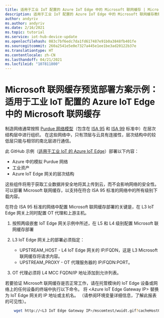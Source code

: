 ```yaml
---
title: 适用于工业 IoT 配置的 Azure IoT Edge 中的 Microsoft 联网缓存 | Microsoft Docs
description: 适用于工业 IoT 配置的 Azure IoT Edge 中的 Microsoft 联网缓存教程
author: andyriv
ms.author: andyriv
ms.date: 2/16/2021
ms.topic: tutorial
ms.service: iot-hub-device-update
ms.openlocfilehash: 083c7bf6edc7da1fd617487e91b0a3848fb401fe
ms.sourcegitcommit: 260a2541e5e0e7327a445e1ee1be3ad20122b37e
ms.translationtype: HT
ms.contentlocale: zh-CN
ms.lasthandoff: 04/21/2021
ms.locfileid: "107811800"
---
```

# <a name="microsoft-connected-cache-preview-deployment-scenario-sample-microsoft-connected-cache-within-an-azure-iot-edge-for-industrial-iot-configuration"></a>Microsoft 联网缓存预览部署方案示例：适用于工业 IoT 配置的 Azure IoT Edge 中的 Microsoft 联网缓存

制造网络通常按照 [Purdue 网络模型](https://en.wikipedia.org/wiki/Purdue_Enterprise_Reference_Architecture)（包含在 [ISA 95](https://en.wikipedia.org/wiki/ANSI/ISA-95) 和 [ISA 99](https://www.isa.org/standards-and-publications/isa-standards/isa-standards-committees/isa99) 标准中）在层次结构层中进行组织。 在这些网络中，只有顶层与云具有连接性，层次结构中的较低层只能与相邻的南北层进行通信。

此 GitHub 示例（[适用于工业 IoT 的 Azure IoT Edge](https://github.com/Azure-Samples/iot-edge-for-iiot)）部署以下内容：

* Azure 中的模拟 Purdue 网络
* 工业资产 
* Azure IoT Edge 网关的层次结构
  
这些组件将用于获取工业数据并安全地将其上传到云，而不会影响网络的安全性。 可以部署 Microsoft 联网缓存，以支持在符合 ISA 95 标准的网络中的所有级别下载内容。

在符合 ISA 95 标准的网络中配置 Microsoft 联网缓存部署的关键是，在 L3 IoT Edge 网关上同时配置 OT 代理和上游主机。

1. 按照两级嵌套 IoT Edge 网关示例中所述，在 L5 和 L4 级别配置 Microsoft 联网缓存部署 
2. L3 IoT Edge 网关上的部署必须指定：
   
   * UPSTREAM_HOST - L4 IoT Edge 网关的 IP/FQDN，这是 L3 Microsoft 联网缓存将请求内容。
   * UPSTREAM_PROXY - OT 代理服务器的 IP/FQDN:PORT。

3. OT 代理必须将 L4 MCC FQDN/IP 地址添加到允许列表。

若要验证 Microsoft 联网缓存是否正常工作，请在托管模块的 IoT Edge 设备或网络上的任何设备的终端中执行以下命令。 将 \<Azure IoT Edge Gateway IP\> 替换为 IoT Edge 网关的 IP 地址或主机名。 （请参阅环境变量详细信息，了解此报表的可见性）。

```bash
    wget http://<L3 IoT Edge Gateway IP>/mscomtest/wuidt.gif?cacheHostOrigin=au.download.windowsupdate.com
```